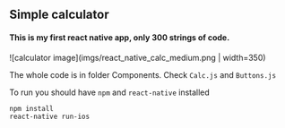 ## Simple calculator
#### This is my first react native app, only 300 strings of code.

![calculator image](imgs/react_native_calc_medium.png | width=350)

The whole code is in folder Components. Check ```Calc.js```
and ```Buttons.js```

To run you should have ```npm``` and ```react-native``` installed

```
npm install
react-native run-ios
```
